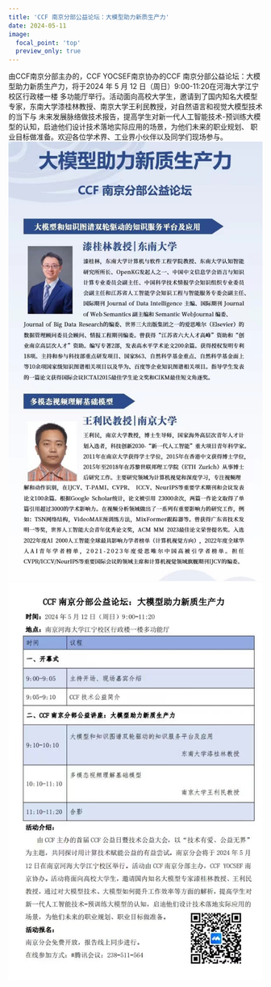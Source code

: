 ```yaml
---
title: 'CCF 南京分部公益论坛：大模型助力新质生产力'
date: 2024-05-11
image:
  focal_point: 'top'
  preview_only: true
---
```


由CCF南京分部主办的，CCF YOCSEF南京协办的CCF 南京分部公益论坛：大模型助力新质生产力，将于2024 年 5 月 12 日（周日）9:00-11:20在河海大学江宁校区行政楼一楼 多功能厅举行。活动面向高校大学生，邀请到了国内知名大模型专家，东南大学漆桂林教授、南京大学王利民教授，对自然语言和视觉大模型技术的当下与 未来发展脉络做技术报告，提高学生对新一代人工智能技术-预训练大模型的认知，启迪他们设计技术落地实际应用的场景，为他们未来的职业规划、 职业目标做准备。欢迎各位学术界、工业界小伙伴以及同学们现场参与。
![screen reader text](featured.jpg)
![screen reader text](luntan-hohai.jpg)
